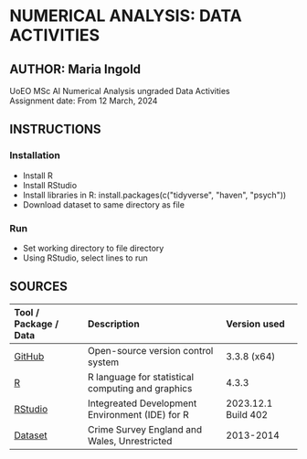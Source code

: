 # NUMERICAL ANALYSIS: DATA ACTIVITIES

## AUTHOR: Maria Ingold

UoEO MSc AI Numerical Analysis ungraded Data Activities  
Assignment date: From 12 March, 2024  

## INSTRUCTIONS

### Installation

* Install R  
* Install RStudio  
* Install libraries in R: install.packages(c("tidyverse", "haven", "psych"))  
* Download dataset to same directory as file  

### Run

* Set working directory to file directory  
* Using RStudio, select lines to run  

## SOURCES

| Tool / Package / Data                                                                     | Description                                        | Version used        |
|:------------------------------------------------------------------------------------------|:---------------------------------------------------|:--------------------|
| [GitHub](https://github.com/)                                                             | Open-source version control system                 | 3.3.8 (x64)         |
| [R](https://www.r-project.org/)                                                           | R language for statistical computing and graphics  | 4.3.3               |
| [RStudio](https://posit.co/products/open-source/rstudio/)                                 | Integreated Development Environment (IDE) for R    | 2023.12.1 Build 402 |
| [Dataset](https://beta.ukdataservice.ac.uk/datacatalogue/studies/study?id=8011#!/details) | Crime Survey England and Wales, Unrestricted       | 2013-2014           |

